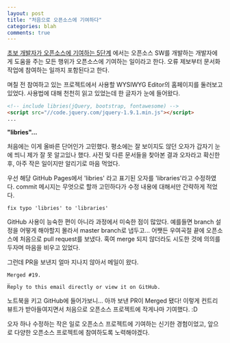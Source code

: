 ```yaml
---
layout: post
title: "처음으로 오픈소스에 기여하다"
categories: blah
comments: true
---
```


[초보 개발자가 오픈소스에 기여하는 5단계](http://www.bloter.net/archives/197960) 에서는 오픈소스 SW를 개발하는 개발자에게 도움을 주는 모든 행위가 오픈소스에 기여하는 일이라고 한다. 오류 제보부터 문서화 작업에 참여하는 일까지 포함된다고 한다.

며칠 전 참여하고 있는 프로젝트에서 사용할 WYSIWYG Editor의 홈페이지를 둘러보고 있었다. 사용법에 대해 천천히 읽고 있었는데 한 글자가 눈에 들어왔다.

```html
<!-- include libries(jQuery, bootstrap, fontawesome) -->
<script src="//code.jquery.com/jquery-1.9.1.min.js"></script>
...
```

**"libries"...**

처음에는 이게 올바른 단어인가 고민했다. 평소에는 잘 보이지도 않던 오자가 갑자기 눈에 띄니 제가 잘 못 알고있나 했다. 사전 및 다른 문서들을 찾아본 결과 오자라고 확신한 후, 아주 작은 일이지만 알리기로 마음 먹었다.

우선 해당 GitHub Pages에서 'libries' 라고 표기된 오자를 'libraries'라고 수정하였다. commit 메시지는 무엇으로 할까 고민하다가 수정 내용에 대해서만 간략하게 적었다.

```
fix typo 'libries' to 'libraries'
```

GitHub 사용이 능숙한 편이 아니라 과정에서 미숙한 점이 많았다. 예를들면 branch 설정을 어떻게 해야할지 몰라서 master branch로 냅두고... 어쨋든 우여곡절 끝에 오픈소스에 처음으로 pull request를 보냈다. 혹여 merge 되지 않더라도 시도한 것에 의의를 두자며 마음을 비우고 있었다.

그런데 PR을 보낸지 얼마 지나지 않아서 메일이 왔다.

```
Merged #19.
_
Reply to this email directly or view it on GitHub.
```

노트북을 키고 GitHub에 들어가보니... 아까 보낸 PR이 Merged 됐다! 이렇게 컨트리뷰트가 받아들여지면서 처음으로 오픈소스 프로젝트에 작게나마 기여했다. :D

오자 하나 수정하는 작은 일로 오픈소스 프로젝트에 기여하는 신기한 경험이었고, 앞으로 다양한 오픈소스 프로젝트에 참여하도록 노력해야겠다.

